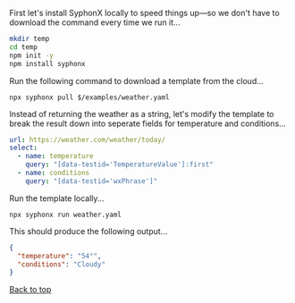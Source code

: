 First let's install SyphonX locally to speed things up—so we don't have to download the command every time we run it...
```bash
mkdir temp
cd temp
npm init -y
npm install syphonx
```

Run the following command to download a template from the cloud...
```
npx syphonx pull $/examples/weather.yaml
```

Instead of returning the weather as a string, let's modify the template to break the result down into seperate fields for temperature and conditions...
```yaml
url: https://weather.com/weather/today/
select:
  - name: temperature
    query: "[data-testid='TemperatureValue']:first"
  - name: conditions
    query: "[data-testid='wxPhrase']"
```

Run the template locally...
```
npx syphonx run weather.yaml
```

This should produce the following output...
```json
{
  "temperature": "54°",
  "conditions": "Cloudy"
}
```

[Back to top](/README.md)
